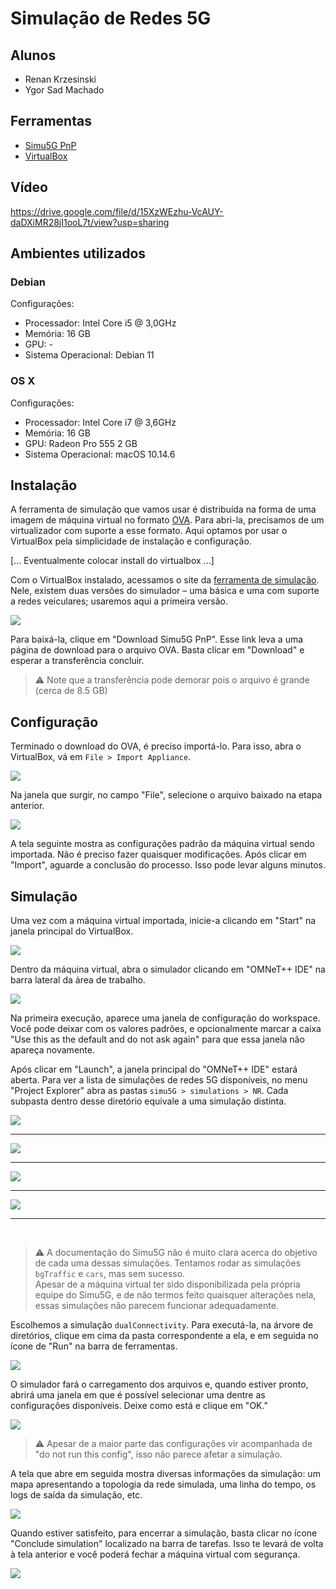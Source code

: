 # Simulação de Redes 5G

## Alunos

- Renan Krzesinski
- Ygor Sad Machado

## Ferramentas

- [Simu5G PnP](http://simu5g.org/simu5g-pnp.html)
- [VirtualBox](https://www.virtualbox.org/)

## Vídeo

https://drive.google.com/file/d/15XzWEzhu-VcAUY-daDXiMR28jI1ooL7t/view?usp=sharing

## Ambientes utilizados

### Debian
Configurações:
- Processador: Intel Core i5 @ 3,0GHz
- Memória: 16 GB
- GPU: -
- Sistema Operacional: Debian 11

### OS X
Configurações:
- Processador: Intel Core i7 @ 3,6GHz
- Memória: 16 GB
- GPU: Radeon Pro 555 2 GB
- Sistema Operacional: macOS 10.14.6

## Instalação

A ferramenta de simulação que vamos usar é distribuída na forma de uma imagem de máquina virtual no formato [OVA](https://en.wikipedia.org/wiki/Open_Virtualization_Format). Para abri-la, precisamos de um virtualizador com suporte a esse formato. Aqui optamos por usar o VirtualBox pela simplicidade de instalação e configuração.

[... Eventualmente colocar install do virtualbox ...]

Com o VirtualBox instalado, acessamos o site da [ferramenta de simulação](http://simu5g.org/simu5g-pnp.html). Nele, existem duas versões do simulador – uma básica e uma com suporte a redes veiculares; usaremos aqui a primeira versão.

<img src="img/00_download.png" /><br />

Para baixá-la, clique em "Download Simu5G PnP". Esse link leva a uma página de download para o arquivo OVA. Basta clicar em "Download" e esperar a transferência concluir.

> ⚠️ Note que a transferência pode demorar pois o arquivo é grande (cerca de 8.5 GB)

## Configuração

Terminado o download do OVA, é preciso importá-lo. Para isso, abra o VirtualBox, vá em `File > Import Appliance`.

<img src="img/01_import_appliance.png" /><br />

Na janela que surgir, no campo "File", selecione o arquivo baixado na etapa anterior.

<img src="img/02_select_appliance.png" /><br />

A tela seguinte mostra as configurações  padrão da máquina virtual sendo importada. Não é preciso fazer quaisquer modificações. Após clicar em "Import", aguarde a conclusão do processo. Isso pode levar alguns minutos.

## Simulação

Uma vez com a máquina virtual importada, inicie-a clicando em "Start" na janela principal do VirtualBox.

<img src="img/03_start_appliance.png" /><br />

Dentro da máquina virtual, abra o simulador clicando em "OMNeT++ IDE" na barra lateral da área de trabalho.

<img src="img/04_start_ide.png" /><br />

Na primeira execução, aparece uma janela de configuração do workspace. Você pode deixar com os valores padrões, e opcionalmente marcar a caixa "Use this as the default and do not ask again" para que essa janela não apareça novamente.

Após clicar em "Launch", a janela principal do "OMNeT++ IDE" estará aberta. Para ver a lista de simulações de redes 5G disponíveis, no menu "Project Explorer" abra as pastas `simu5G > simulations > NR`. Cada subpasta dentro desse diretório equivale a uma simulação distinta.

<img src="img/05_project_explorer.png" />
<hr/>

<img src="img/06_project_explorer.png" />
<hr/>

<img src="img/07_project_explorer.png" />
<hr/>

<img src="img/08_project_explorer.png" />
<hr/>
<br />

> ⚠️ A documentação do Simu5G não é muito clara acerca do objetivo de cada uma dessas simulações. Tentamos rodar as simulações `bgTraffic` e `cars`, mas sem sucesso.<br/>
> Apesar de a máquina virtual ter sido disponibilizada pela própria equipe do Simu5G, e de não termos feito quaisquer alterações nela, essas simulações não parecem funcionar adequadamente.

Escolhemos a simulação `dualConnectivity`. Para executá-la, na árvore de diretórios, clique em cima da pasta correspondente a ela, e em seguida no ícone de "Run" na barra de ferramentas.

<img src="img/09_run.png" /><br />

O simulador fará o carregamento dos arquivos e, quando estiver pronto, abrirá uma janela em que é possível selecionar uma dentre as configurações disponíveis. Deixe como está e clique em "OK."

<img src="img/10_simulation_configuration.png" /><br />

> ⚠️ Apesar de a maior parte das configurações vir acompanhada de "do not run this config", isso não parece afetar a simulação.

A tela que abre em seguida mostra diversas informações da simulação: um mapa apresentando a topologia da rede simulada, uma linha do tempo, os logs de saída da simulação, etc.

<img src="img/11_simulation.png" /><br />

Quando estiver satisfeito, para encerrar a simulação, basta clicar no ícone "Conclude simulation" localizado na barra de tarefas. Isso te levará de volta à tela anterior e você poderá fechar a máquina virtual com segurança.

<img src="img/12_stop.png" />

